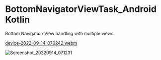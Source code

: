 # BottomNavigatorViewTask_AndroidKotlin

Bottom Navigation View handling with multiple views

[device-2022-09-14-070242.webm](https://user-images.githubusercontent.com/19777080/190039637-ac789c47-a995-4cc3-9171-47acbb86d591.webm)

![Screenshot_20220914_071231](https://user-images.githubusercontent.com/19777080/190039769-6702a1cf-d0c2-49be-80c6-60e036021013.png)
